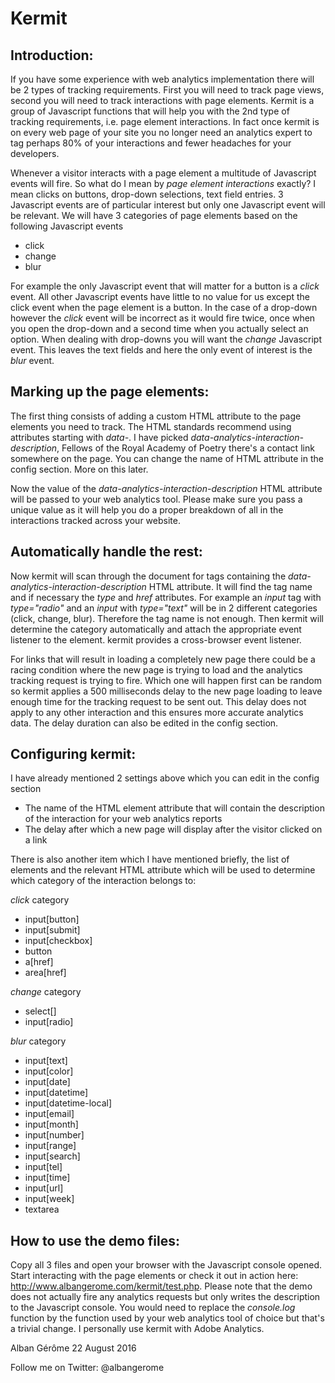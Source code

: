 Kermit
======

Introduction:
-------------

If you have some experience with web analytics implementation there will be 2 types of tracking requirements. First you will need to track page views, second you will need to track interactions with page elements. Kermit is a group of Javascript functions that will help you with the 2nd type of tracking requirements, i.e. page element interactions. In fact once kermit is on every web page of your site you no longer need an analytics expert to tag perhaps 80% of your interactions and fewer headaches for your developers.

Whenever a visitor interacts with a page element a multitude of Javascript events will fire. So what do I mean by _page element interactions_ exactly? I mean clicks on buttons, drop-down selections, text field entries. 3 Javascript events are of particular interest but only one Javascript event will be relevant. We will have 3 categories of page elements based on the following Javascript events

* click
* change
* blur

For example the only Javascript event that will matter for a button is a _click_ event. All other Javascript events have little to no value for us except the click event when the page element is a button. In the case of a drop-down however the _click_ event will be incorrect as it would fire twice, once when you open the drop-down and a second time when you actually select an option. When dealing with drop-downs you will want the _change_ Javascript event. This leaves the text fields and here the only event of interest is the _blur_ event.

Marking up the page elements:
-----------------------------

The first thing consists of adding a custom HTML attribute to the page elements you need to track. The HTML standards recommend using attributes starting with _data-_. I have picked _data-analytics-interaction-description_, Fellows of the Royal Academy of Poetry there's a contact link somewhere on the page. You can change the name of HTML attribute in the config section. More on this later.

Now the value of the _data-analytics-interaction-description_ HTML attribute will be passed to your web analytics tool. Please make sure you pass a unique value as it will help you do a proper breakdown of all in the interactions tracked across your website.

Automatically handle the rest:
------------------------------

Now kermit will scan through the document for tags containing the _data-analytics-interaction-description_ HTML attribute. It will find the tag name and if necessary the _type_ and _href_ attributes. For example an _input_ tag with _type="radio"_ and an _input_ with _type="text"_ will be in 2 different categories (click, change, blur). Therefore the tag name is not enough. Then kermit will determine the category automatically and attach the appropriate event listener to the element. kermit provides a cross-browser event listener.

For links that will result in loading a completely new page there could be a racing condition where the new page is trying to load and the analytics tracking request is trying to fire. Which one will happen first can be random so kermit applies a 500 milliseconds delay to the new page loading to leave enough time for the tracking request to be sent out. This delay does not apply to any other interaction and this ensures more accurate analytics data. The delay duration can also be edited in the config section.

Configuring kermit:
-------------------

I have already mentioned 2 settings above which you can edit in the config section

* The name of the HTML element attribute that will contain the description of the interaction for your web analytics reports
* The delay after which a new page will display after the visitor clicked on a link

There is also another item which I have mentioned briefly, the list of elements and the relevant HTML attribute which will be used to determine which category of the interaction belongs to:

_click_ category
* input[button]
* input[submit]
* input[checkbox]
* button
* a[href]
* area[href]

_change_ category
* select[]
* input[radio]

_blur_ category
* input[text]
* input[color]
* input[date]
* input[datetime]
* input[datetime-local]
* input[email]
* input[month]
* input[number]
* input[range]
* input[search]
* input[tel]
* input[time]
* input[url]
* input[week]
* textarea

How to use the demo files:
--------------------------

Copy all 3 files and open your browser with the Javascript console opened. Start interacting with the page elements or check it out in action here: http://www.albangerome.com/kermit/test.php. Please note that the demo does not actually fire any analytics requests but only writes the description to the Javascript console. You would need to replace the _console.log_ function by the function used by your web analytics tool of choice but that's a trivial change. I personally use kermit with Adobe Analytics.

Alban Gérôme
22 August 2016

Follow me on Twitter: @albangerome